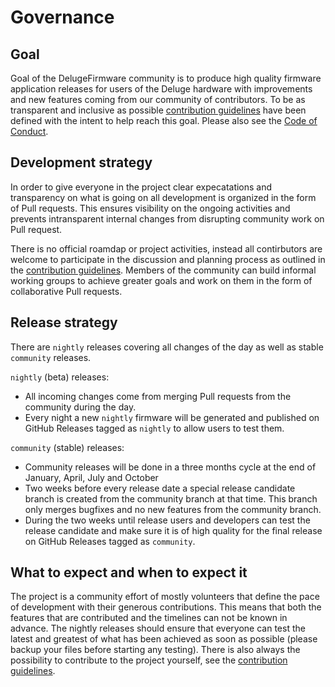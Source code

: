 # Governance
## Goal

Goal of the DelugeFirmware community is to produce high quality firmware application releases for users of the Deluge hardware with improvements and new features coming from our community of contributors. To be as transparent and inclusive as possible [contribution guidelines](CONTRIBUTING.md) have been defined with the intent to help reach this goal. Please also see the [Code of Conduct](CODE_OF_CONDUCT.md).


## Development strategy

In order to give everyone in the project clear expecatations and transparency on what is going on all development is organized in the form of Pull requests. This ensures visibility on the ongoing activities and prevents intransparent internal changes from disrupting community work on Pull request. 

There is no official roamdap or project activities, instead all contirbutors are welcome to participate in the discussion and planning process as outlined in the [contribution guidelines](CONTRIBUTING.md). Members of the community can build informal working groups to achieve greater goals and work on them in the form of collaborative Pull requests.


## Release strategy

There are `nightly` releases covering all changes of the day as well as stable `community` releases.

`nightly` (beta) releases:
* All incoming changes come from merging Pull requests from the community during the day.
* Every night a new `nightly` firmware will be generated and published on GitHub Releases tagged as `nightly` to allow users to test them.

`community` (stable) releases:
* Community releases will be done in a three months cycle at the end of January, April, July and October
* Two weeks before every release date a special release candidate branch is created from the community branch at that time. This branch only merges bugfixes and no new features from the community branch. 
* During the two weeks until release users and developers can test the release candidate and make sure it is of high quality for the final release on GitHub Releases tagged as `community`.

## What to expect and when to expect it

The project is a community effort of mostly volunteers that define the pace of development with their generous contributions. This means that both the features that are contributed and the timelines can not be known in advance. The nightly releases should ensure that everyone can test the latest and greatest of what has been achieved as soon as possible (please backup your files before starting any testing). There is also always the possibility to contribute to the project yourself, see the [contribution guidelines](CONTRIBUTING.md).
